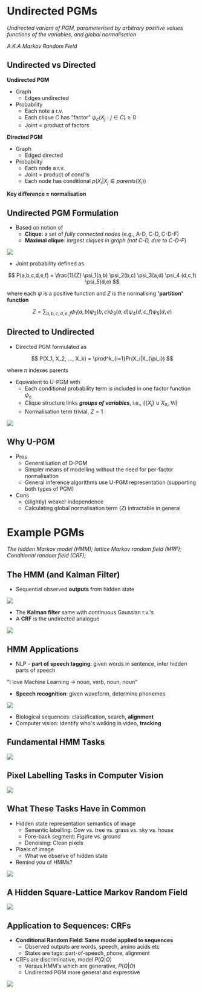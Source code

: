 # Undirected PGMs
_Undirected variant of PGM, parameterised by arbitrary positive values functions of the variables, and global normalisation_

_A.K.A Markov Random Field_

## Undirected vs Directed
**Undirected PGM**
- Graph
	- Edges undirected
- Probability
	- Each note a r.v.
	- Each clique $C$ has "factor" $\psi_c(X_j:j \in C) \geq 0$ 
	- Joint $\propto$ product of factors
 
**Directed PGM**
- Graph
	- Edged directed
- Probability
	- Each node a r.v.
	- Joint = product of cond'ls
	- Each node has conditional $p(X_i|X_j \in parents(X_i))$ 

**Key difference = normalisation**

## Undirected PGM Formulation
- Based on notion of 
	- **Clique**: a set of _fully connected nodes_ (e.g., A-D, C-D, C-D-F)
	- **Maximal clique**: _largest cliques in graph (not C-D, due to C-D-F_)

![](Images/undirected_pgm_formulation.png)

- Joint probability defined as

$$
P(a,b,c,d,e,f) = \frac{1}{Z} \psi_1(a,b) \psi_2(b,c) \psi_3(a,d) \psi_4 (d,c,f) \psi_5(d,e)
$$

where each $\psi$ is a positive function and $Z$ is the normalising **'partition' function**

$$
Z = \sum_{a,b,c,d,e,f} \psi_1(a,b) \psi_2(b,c) \psi_3(a,d) \psi_4(d,c,f) \psi_5(d,e)
$$

## Directed to Undirected
- Directed PGM formulated as

$$
P(X_1, X_2, ..., X_k) = \prod^k_{i=1}Pr(X_i|X_{\pi_i})
$$

where $\pi$ indexes parents

- Equivalent to U-PGM with
	- Each conditional probability term is included in one factor function $\psi_c$ 
	- Clique structure links **_groups of variables_**, i.e., $\{\{X_i\} \cup X_{\pi_i}, \forall i\}$ 
	- Normalisation term trivial, $Z=1$

![](Images/undirected_to_directed.png)

## Why U-PGM
- Pros
	- Generalisation of D-PGM
	- Simpler means of modelling without the need for per-factor normalisation
	- General inference algorithms use U-PGM representation (supporting both types of PGM)
- Cons
	- (slightly) weaker independence
	- Calculating global normalisation term ($Z$) intractable in general 

# Example PGMs
_The hidden Markov model (HMM);_ 
_lattice Markov random field (MRF);_
_Conditional random field (CRF);_

## The HMM (and Kalman Filter)
- Sequential observed **outputs** from hidden state

![](Images/the_hmm.png)

- The **Kalman filter** same with continuous Gaussian r.v.'s
- A **CRF** is the undirected analogue

![](Images/kalman_filter.png)

## HMM Applications
- NLP - **part of speech tagging**: given words in sentence, infer hidden parts of speech

"I love Machine Learning $\rightarrow$ noun, verb, noun, noun"

- **Speech recognition**: given waveform, determine phonemes

![](Images/hmm_applications.png)

- Biological sequences: classification, search, **alignment**
- Computer vision: identify who's walking in video, **tracking**

## Fundamental HMM Tasks

![](Images/fundamental_hmm_tasks.png)

## Pixel Labelling Tasks in Computer Vision

![](Images/pixel_labelling_in_compute_vision.png)

## What These Tasks Have in Common
- Hidden state representation semantics of image
	- Semantic labelling: Cow vs. tree vs. grass vs. sky vs. house
	- Fore-back segment: Figure vs. ground
	- Denoising: Clean pixels
- Pixels of image
	- What we observe of hidden state
- Remind you of HMMs?

![](Images/what-these-tasks-have-in-common.png)

## A Hidden Square-Lattice Markov Random Field

![](Images/a-hidden-square-lattice.png)

## Application to Sequences: CRFs
- **Conditional Random Field: Same model applied to sequences**
	- Observed outputs are words, speech, amino acids etc
	- States are tags: part-of-speech, phone, alignment
- CRFs are discriminative, model $P(Q|O)$ 
	- Versus HMM's which are generative, $P(Q|O)$
	- Undirected PGM more general and expressive

![](Images/application-to-sequences.png)